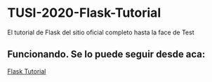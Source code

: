 # TUSI-2020-Flask-Tutorial
El tutorial de Flask del sitio oficial completo hasta la face de Test

## Funcionando. Se lo puede seguir desde aca: 
[Flask Tutorial](https://flask.palletsprojects.com/en/1.1.x/tutorial/)

